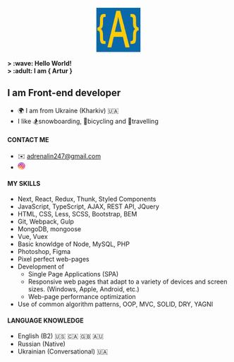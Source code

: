 <p align="center" width="100%">
    <img width="100px" src="https://github.com/i-am-artur/I-am-artur/blob/master/images/faviconM.jpg">
</p>

<b>
&gt; :wave: Hello World!<br>
&gt; :adult: I am { Artur }
</b>

## I am Front-end developer

- :earth_africa: I am from Ukraine (Kharkiv) :ukraine:<br/>
- I like :snowboarder:snowboarding, :bicyclist:bicycling and :luggage:travelling
  <br/>

#### CONTACT ME

- :envelope: adrenalin247@gmail.com
- [<img style="border-radius: 10px; width: 16px;" src="https://github.com/i-am-artur/I-am-artur/blob/master/images/instagram.png">](https://www.instagram.com/a_r_t_u_r_karapetyan/)

#### MY SKILLS

- Next, React, Redux, Thunk, Styled Components<br/>
- JavaScript, TypeScript, AJAX, REST API, JQuery<br/>
- HTML, CSS, Less, SCSS, Bootstrap, BEM <br/>
- Git, Webpack, Gulp <br/>
- MongoDB, mongoose
- Vue, Vuex<br/>
- Basic knowldge of Node, MySQL, PHP<br/>
- Photoshop, Figma <br/>
- Pixel perfect web-pages <br/>
- Development of
    - Single Page Applications (SPA) <br/>
    - Responsive web pages that adapt to a variety of devices and screen sizes. (Windows, Apple, Android, etc.) <br/>
    - Web-page performance optimization <br/>
- Use of common algorithm patterns, OOP, MVC, SOLID, DRY, YAGNI <br/>

#### LANGUAGE KNOWLEDGE

- English (B2) :us: :canada: :gb: :australia: <br>
- Russian (Native)<br>
- Ukrainian (Conversational) :ukraine:
